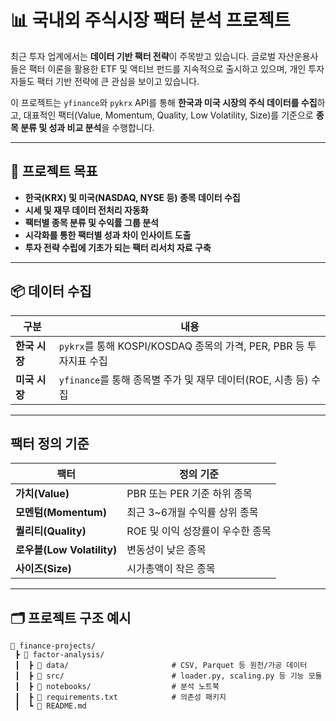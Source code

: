 # 📊 국내외 주식시장 팩터 분석 프로젝트

최근 투자 업계에서는 **데이터 기반 팩터 전략**이 주목받고 있습니다. 글로벌 자산운용사들은 팩터 이론을 활용한 ETF 및 액티브 펀드를 지속적으로 출시하고 있으며, 개인 투자자들도 팩터 기반 전략에 큰 관심을 보이고 있습니다.

이 프로젝트는 `yfinance`와 `pykrx` API를 통해 **한국과 미국 시장의 주식 데이터를 수집**하고, 대표적인 팩터(Value, Momentum, Quality, Low Volatility, Size)를 기준으로 **종목 분류 및 성과 비교 분석**을 수행합니다.

---

## 🎯 프로젝트 목표

- **한국(KRX) 및 미국(NASDAQ, NYSE 등) 종목 데이터 수집**
- **시세 및 재무 데이터 전처리 자동화**
- **팩터별 종목 분류 및 수익률 그룹 분석**
- **시각화를 통한 팩터별 성과 차이 인사이트 도출**
- **투자 전략 수립에 기초가 되는 팩터 리서치 자료 구축**

---

## 📦 데이터 수집

| 구분 | 내용 |
|------|------|
| **한국 시장** | `pykrx`를 통해 KOSPI/KOSDAQ 종목의 가격, PER, PBR 등 투자지표 수집 |
| **미국 시장** | `yfinance`를 통해 종목별 주가 및 재무 데이터(ROE, 시총 등) 수집 |

---

## 팩터 정의 기준

| 팩터 | 정의 기준 |
|------|------------|
| **가치(Value)** | PBR 또는 PER 기준 하위 종목 |
| **모멘텀(Momentum)** | 최근 3~6개월 수익률 상위 종목 |
| **퀄리티(Quality)** | ROE 및 이익 성장률이 우수한 종목 |
| **로우볼(Low Volatility)** | 변동성이 낮은 종목 |
| **사이즈(Size)** | 시가총액이 작은 종목 |

---

## 🗂️ 프로젝트 구조 예시

```plaintext
📁 finance-projects/
 ┣ 📁 factor-analysis/
 ┃  ┣ 📁 data/                       # CSV, Parquet 등 원천/가공 데이터
 ┃  ┣ 📁 src/                        # loader.py, scaling.py 등 기능 모듈
 ┃  ┣ 📁 notebooks/                  # 분석 노트북
 ┃  ┣ 📜 requirements.txt            # 의존성 패키지
 ┃  ┗ 📜 README.md
